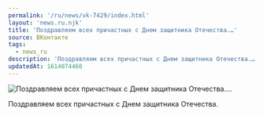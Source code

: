 ```yaml
---
permalink: '/ru/news/vk-7429/index.html'
layout: 'news.ru.njk'
title: 'Поздравляем всех причастных с Днем защитника Отечества.…'
source: ВКонтакте
tags:
  - news_ru
description: 'Поздравляем всех причастных с Днем защитника Отечества.…'
updatedAt: 1614074460
---
```

![Поздравляем всех причастных с Днем защитника Отечества.…](https://sun9-41.userapi.com/sun9-25/impg/qhltPogM-qgmE7K27Z1kRmRyY00k8VKUFV8_iQ/D5l_N5yeO4c.jpg?size=1280x1280&quality=96&sign=86a7bb777bd5132ec64c0776eaed6d56&c_uniq_tag=2ZS3rKWyPk7Ey94u_WrnXqxXtXBQ5dpgJSEJI6C9qv0&type=album)

Поздравляем всех причастных с Днем защитника Отечества.
